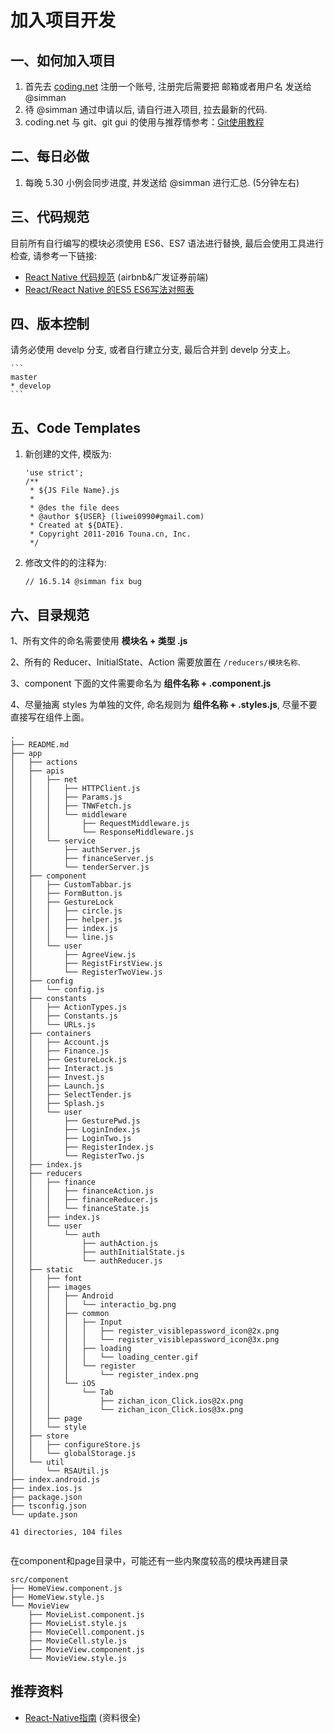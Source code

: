 # 加入项目开发


## 一、如何加入项目

1. 首先去 [coding.net](https://coding.net/register?key=017c2cd0-97d8-40e5-9a29-38071c245bd1) 注册一个账号, 注册完后需要把 邮箱或者用户名 发送给 @simman
2. 待 @simman 通过申请以后, 请自行进入项目, 拉去最新的代码. 
3. coding.net 与 git、git gui 的使用与推荐情参考：[Git使用教程](https://simman.gitbooks.io/rnrstudy/content/Docs/Basics/GIT/)

## 二、每日必做

1. 每晚 5.30 小例会同步进度, 并发送给 @simman 进行汇总. (5分钟左右)

## 三、代码规范

目前所有自行编写的模块必须使用 ES6、ES7 语法进行替换, 最后会使用工具进行检查, 请参考一下链接:

- [React Native 代码规范](https://github.com/sunnylqm/react-native-coding-style) (airbnb&广发证券前端)
- [React/React Native 的ES5 ES6写法对照表](http://bbs.reactnative.cn/topic/15/react-react-native-%E7%9A%84es5-es6%E5%86%99%E6%B3%95%E5%AF%B9%E7%85%A7%E8%A1%A8)

## 四、版本控制

请务必使用 develp 分支, 或者自行建立分支, 最后合并到 develp 分支上。

	```
	master
	* develop
	```

## 五、Code Templates

1. 新创建的文件, 模版为:

	```
	'use strict';
	/**
	 * ${JS File Name}.js
	 *
	 * @des the file dees
	 * @author ${USER} (liwei0990#gmail.com)
	 * Created at ${DATE}.
	 * Copyright 2011-2016 Touna.cn, Inc.
	 */
	```

2. 修改文件的的注释为: 

	```
	// 16.5.14 @simman fix bug
	```

## 六、目录规范

1、所有文件的命名需要使用 **模块名 + 类型 .js**

2、所有的 Reducer、InitialState、Action 需要放置在 `/reducers/模块名称`.

3、component 下面的文件需要命名为 **组件名称 + .component.js**

4、尽量抽离 styles 为单独的文件, 命名规则为 **组件名称 + .styles.js**, 尽量不要直接写在组件上面。

```
.
├── README.md
├── app
│   ├── actions
│   ├── apis
│   │   ├── net
│   │   │   ├── HTTPClient.js
│   │   │   ├── Params.js
│   │   │   ├── TNWFetch.js
│   │   │   └── middleware
│   │   │       ├── RequestMiddleware.js
│   │   │       └── ResponseMiddleware.js
│   │   └── service
│   │       ├── authServer.js
│   │       ├── financeServer.js
│   │       └── tenderServer.js
│   ├── component
│   │   ├── CustomTabbar.js
│   │   ├── FormButton.js
│   │   ├── GestureLock
│   │   │   ├── circle.js
│   │   │   ├── helper.js
│   │   │   ├── index.js
│   │   │   └── line.js
│   │   └── user
│   │       ├── AgreeView.js
│   │       ├── RegistFirstView.js
│   │       └── RegisterTwoView.js
│   ├── config
│   │   └── config.js
│   ├── constants
│   │   ├── ActionTypes.js
│   │   ├── Constants.js
│   │   └── URLs.js
│   ├── containers
│   │   ├── Account.js
│   │   ├── Finance.js
│   │   ├── GestureLock.js
│   │   ├── Interact.js
│   │   ├── Invest.js
│   │   ├── Launch.js
│   │   ├── SelectTender.js
│   │   ├── Splash.js
│   │   └── user
│   │       ├── GesturePwd.js
│   │       ├── LoginIndex.js
│   │       ├── LoginTwo.js
│   │       ├── RegisterIndex.js
│   │       └── RegisterTwo.js
│   ├── index.js
│   ├── reducers
│   │   ├── finance
│   │   │   ├── financeAction.js
│   │   │   ├── financeReducer.js
│   │   │   └── financeState.js
│   │   ├── index.js
│   │   └── user
│   │       └── auth
│   │           ├── authAction.js
│   │           ├── authInitialState.js
│   │           └── authReducer.js
│   ├── static
│   │   ├── font
│   │   ├── images
│   │   │   ├── Android
│   │   │   │   └── interactio_bg.png
│   │   │   ├── common
│   │   │   │   ├── Input
│   │   │   │   │   ├── register_visiblepassword_icon@2x.png
│   │   │   │   │   └── register_visiblepassword_icon@3x.png
│   │   │   │   ├── loading
│   │   │   │   │   └── loading_center.gif
│   │   │   │   └── register
│   │   │   │       └── register_index.png
│   │   │   └── iOS
│   │   │       └── Tab
│   │   │           ├── zichan_icon_Click.ios@2x.png
│   │   │           └── zichan_icon_Click.ios@3x.png
│   │   ├── page
│   │   └── style
│   ├── store
│   │   ├── configureStore.js
│   │   └── globalStorage.js
│   └── util
│       └── RSAUtil.js
├── index.android.js
├── index.ios.js
├── package.json
├── tsconfig.json
└── update.json

41 directories, 104 files
 
```

在component和page目录中，可能还有一些内聚度较高的模块再建目录

```
src/component
├── HomeView.component.js
├── HomeView.style.js
└── MovieView
    ├── MovieList.component.js  		
    ├── MovieList.style.js       	
    ├── MovieCell.component.js 			
    ├── MovieCell.style.js				
    ├── MovieView.component.js			
    └── MovieView.style.js				
```


## 推荐资料
- [React-Native指南](https://github.com/ele828/react-native-guide) (资料很全)